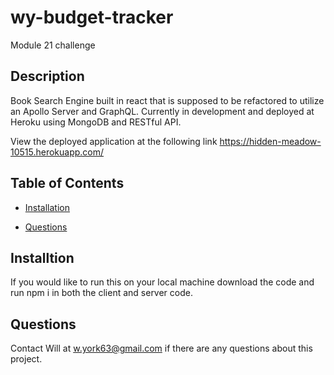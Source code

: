 # wy-budget-tracker
Module 21 challenge

## Description
Book Search Engine built in react that is supposed to be refactored to utilize an Apollo Server and GraphQL. Currently in development and deployed at Heroku using MongoDB and RESTful API. 

View the deployed application at the following link 
https://hidden-meadow-10515.herokuapp.com/


## Table of Contents

  * [Installation](#installation)

  * [Questions](#questions)


## Installtion
If you would like to run this on your local machine download the code and run npm i in both the client and server code. 

## Questions 
Contact Will at w.york63@gmail.com if there are any questions about this project. 